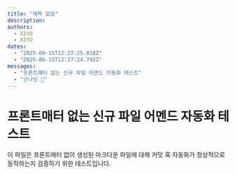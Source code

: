 ```yaml
---
title: "제목 없음"
description:
authors:
  - XIYO
  - XIYO
dates:
  - "2025-06-15T12:27:25.018Z"
  - "2025-06-15T12:27:24.792Z"
messages:
  - "프론트매터 없는 신규 파일 어멘드 자동화 테스트"
  - "굿나잇 🌙"
---
```

# 프론트매터 없는 신규 파일 어멘드 자동화 테스트

이 파일은 프론트매터 없이 생성된 마크다운 파일에 대해 커밋 훅 자동화가 정상적으로 동작하는지 검증하기 위한 테스트입니다.
